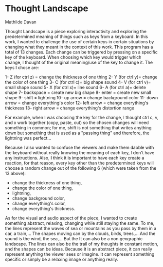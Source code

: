 # Thought Landscape

Mathilde Davan

Thought Landscape is a piece exploring interactivity and exploring the predetermined meaning of things such as keys from a keyboard. In this work, I wanted to challenge the use of certain keys in certain situations by changing what they meant in the context of this work. This program has a total of 13 changes. Each change can be triggered by pressing on a specific key of the keyboard. When choosing which key would trigger which change, I thought of the original meaning/use of the key to change it. The keys I chose are:

1- Z (for ctrl z) = change the thickness of one thing
2- Y (for ctrl y)= change the color of one thing
3- C (for ctrl c)= big shape sound
4- V (for ctrl v)= small shape sound
5- X (for ctrl x)= line sound
6- A (for ctrl a)= delete shape
7- backspace = create new big shape
8- enter = create new small shape
9- shift = lightning
10- up arrow = change background color
11- down arrow = change everything's color
12- left arrow = change everything's thickness
13- right arrow = change everything's distortion range

For example, when I was choosing the key for the change, I thought ctrl c, v, and x work together (copy, paste, cut) so the chosen changes will need something in common; for me, shift is not something that writes anything down but something that is used as a "passing thing" and therefore, the lightning was perfect...

Because I also wanted to confuse the viewers and make them dabble with the keyboard without really knowing the meaning of each key, I don't have any instructions. Also, I think it is important to have each key create a reaction, for that reason, every key other than the predetermined keys will choose a random change out of the following 6 (which were taken from the 13 above):

- change the thickness of one thing,
- change the color of one thing,
- lightning,
- change background color,
- change everything's color,
- change everything's thickness.

As for the visual and audio aspect of the piece, I wanted to create something abstract, relaxing, changing while still staying the same. To me, the lines represent the waves of sea or mountains as you pass by them in a car, a train,... The shapes moving can by the clouds, birds, trees,... And the sound is the wind, the sea,...
But the It can also be a non geographic landscape. The lines can also be the trail of my thoughts in constant motion, and the shapes can be ideas.
Because it is an abstract piece, it can really represent anything the viewer sees or imagine. It can represent something specific or simply be a relaxing image or anything really.
